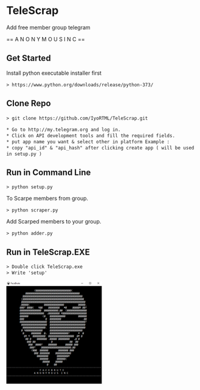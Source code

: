 # TeleScrap
Add free member group telegram

== A N O N Y M O U S  I N C ==

## Get Started
Install python executable installer first
```
> https://www.python.org/downloads/release/python-373/
```

## Clone Repo
```
> git clone https://github.com/IyoRTML/TeleScrap.git
```

```
* Go to http://my.telegram.org and log in.
* Click on API development tools and fill the required fields.
* put app name you want & select other in platform Example :
* copy "api_id" & "api_hash" after clicking create app ( will be used in setup.py )
```

## Run in Command Line
```
> python setup.py
```
To Scarpe members from group.
```
> python scraper.py
```
Add Scarped members to your group.
```
> python adder.py
```

## Run in TeleScrap.EXE
```
> Double click TeleScrap.exe
> Write 'setup'
```

![Anonymous INC](https://raw.githubusercontent.com/IyoRTML/FaceBrute-V2/main/img/facebruteanonymousinc.jpg)
